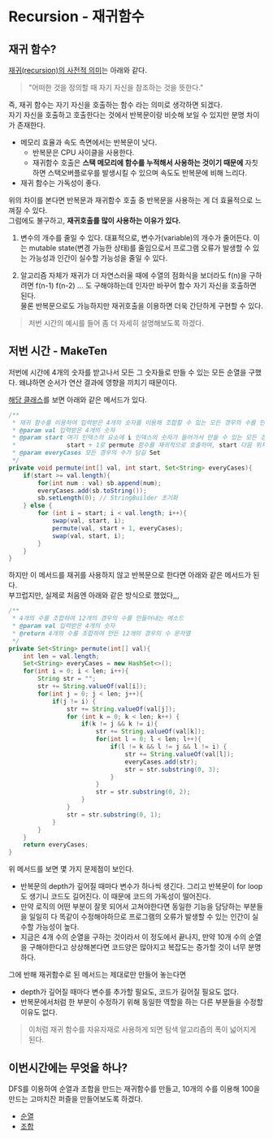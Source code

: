 # Recursion - 재귀함수

## 재귀 함수?
<u>재귀(recursion)의 사전적 의미</u>는 아래와 같다.
> "어떠한 것을 정의할 때 자기 자신을 참조하는 것을 뜻한다."

즉, 재귀 함수는 자기 자신을 호출하는 함수 라는 의미로 생각하면 되겠다.<br />
자기 자신을 호출하고 호출한다는 것에서 반복문이랑 비슷해 보일 수 있지만 분명 차이가 존재한다.
* 메모리 효율과 속도 측면에서는 반복문이 낫다.
  * 반복문은 CPU 사이클을 사용한다. 
  * 재귀함수 호출은 **스택 메모리에 함수를 누적해서 사용하는 것이기 때문에** 자칫하면 스택오버플로우를 발생시킬 수 있으며 속도도 반복문에 비해 느리다.
* 재귀 함수는 가독성이 좋다.

위의 차이를 본다면 반복문과 재귀함수 호출 중 반복문을 사용하는 게 더 효율적으로 느껴질 수 있다.<br/>
그럼에도 불구하고, **재귀호출를 많이 사용하는 이유가 있다.**

1. 변수의 개수를 줄일 수 있다.
대표적으로, 변수가(variable)의 개수가 줄어든다.
이는 mutable state(변경 가능한 상태)를 줄임으로서 프로그램 오류가 발생할 수 있는 가능성과 인간이 실수할 가능성을 줄일 수 있다.<br/>

2. 알고리즘 자체가 재귀가 더 자연스러울 때에
수열의 점화식을 보더라도 f(n)을 구하려면 f(n-1) f(n-2) ... 도 구해야하는데 인자만 바꾸어 함수 자기 자신을 호출하면 된다.<br />
물론 반복문으로도 가능하지만 재귀호출을 이용하면 더욱 간단하게 구현할 수 있다.

> 저번 시간의 예시를 들어 좀 더 자세히 설명해보도록 하겠다.

## 저번 시간 - MakeTen
저번에 시간에 4개의 숫자를 받고나서 모든 그 숫자들로 만들 수 있는 모든 순열을 구했다. 왜냐하면 순서가 연산 결과에 영향을 끼치기 때문이다.

[해당 클래스](../bruteForce/makeTen/MakeTen.java)를 보면 아래와 같은 메서드가 있다.
```java
/**
 * 재귀 함수를 이용하여 입력받은 4개의 숫자를 이용해 조합할 수 있는 모든 경우의 수를 만들어낸다.
 * @param val 입력받은 4개의 숫자
 * @param start 여기 인덱스의 요소에 i 인덱스의 숫자가 들어가서 만들 수 있는 모든 경우의 수를 계산한다.
 *              start + 1로 permute 함수를 재귀적으로 호출하여, start 다음 위치부터 나머지 배열에 대한 모든 순열을 생성
 * @param everyCases 모든 경우의 수가 담길 Set
 */
private void permute(int[] val, int start, Set<String> everyCases){
    if(start >= val.length){
        for(int num : val) sb.append(num);
        everyCases.add(sb.toString());
        sb.setLength(0); // StringBuilder 초기화
    } else {
        for (int i = start; i < val.length; i++){
            swap(val, start, i);
            permute(val, start + 1, everyCases);
            swap(val, start, i);
        }
    }
}
```

하지만 이 메서드를 재귀를 사용하지 않고 반복문으로 한다면 아래와 같은 메서드가 된다.<br/>
부끄럽지만, 실제로 처음엔 아래와 같은 방식으로 했었다,,,
```java
/**
 * 4개의 수를 조합하여 12개의 경우의 수를 만들어내는 메소드
 * @param val 입력받은 4개의 숫자
 * @return 4개의 수를 조합하여 만든 12개의 경우의 수 문자열
 */
private Set<String> permute(int[] val){
    int len = val.length;
    Set<String> everyCases = new HashSet<>();
    for(int i = 0; i < len; i++){
        String str = "";
        str += String.valueOf(val[i]);
        for(int j = 0; j < len; j++){
            if(j != i) {
                str += String.valueOf(val[j]);
                for (int k = 0; k < len; k++) {
                    if(k != j && k != i){
                        str += String.valueOf(val[k]);
                        for(int l = 0; l < len; l++){
                            if(l != k && l != j && l != i) {
                                str += String.valueOf(val[l]);
                                everyCases.add(str);
                                str = str.substring(0, 3);
                            }
                        }
                        str = str.substring(0, 2);
                    }
                }
                str = str.substring(0, 1);
            }
        }
    }
    return everyCases;
}
```
위 메서드를 보면 몇 가지 문제점이 보인다.
* 반복문의 depth가 깊어질 때마다 변수가 하나씩 생긴다. 그리고 반복문이 for loop도 생기니 코드도 길어진다. 이 때문에 코드의 가독성이 떨어진다.
* 만약 로직의 어떤 부분이 잘못 되어서 고쳐야한다면 동일한 기능을 담당하는 부분들을 일일히 다 똑같이 수정해야하므로 프로그램의 오류가 발생할 수 있는 인간이 실수할 가능성이 높다.
* 지금은 4개 수의 순열을 구하는 것이라서 이 정도에서 끝나지, 만약 10개 수의 순열을 구해야한다고 상상해본다면 코드양은 많아지고 복잡도는 증가할 것이 너무 분명하다.

그에 반해 재귀함수로 된 메서드는 제대로만 만들어 놓는다면
* depth가 깊어질 때마다 변수를 추가할 필요도, 코드가 길어질 필요도 없다.
* 반복문에서처럼 한 부분이 수정하기 위해 동일한 역할을 하는 다른 부분들을 수정할 이유도 없다.

> 이처럼 재귀 함수를 자유자재로 사용하게 되면 탐색 알고리즘의 폭이 넓어지게 된다.

## 이번시간에는 무엇을 하나?
DFS를 이용하여 순열과 조합을 만드는 재귀함수를 만들고, 10개의 수를 이용해 100을 만드는 고마치잔 퍼즐을 만들어보도록 하겠다.
* [순열](./basic/permutation/README.md)
* [조합](./basic/combination/README.md)